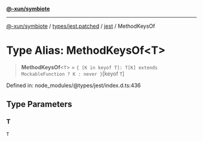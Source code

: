 [**@-xun/symbiote**](../../../../../README.md)

***

[@-xun/symbiote](../../../../../README.md) / [types/jest.patched](../../../README.md) / [jest](../README.md) / MethodKeysOf

# Type Alias: MethodKeysOf\<T\>

> **MethodKeysOf**\<`T`\> = `{ [K in keyof T]: T[K] extends MockableFunction ? K : never }`\[keyof `T`\]

Defined in: node\_modules/@types/jest/index.d.ts:436

## Type Parameters

### T

`T`
